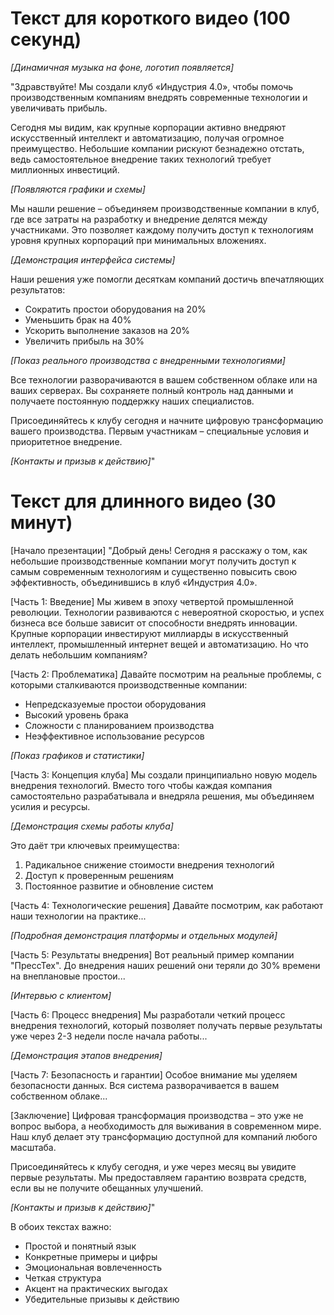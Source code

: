 # Текст для короткого видео (100 секунд)

*[Динамичная музыка на фоне, логотип появляется]*

"Здравствуйте! Мы создали клуб «Индустрия 4.0», чтобы помочь производственным компаниям внедрять современные технологии и увеличивать прибыль.

Сегодня мы видим, как крупные корпорации активно внедряют искусственный интеллект и автоматизацию, получая огромное преимущество. Небольшие компании рискуют безнадежно отстать, ведь самостоятельное внедрение таких технологий требует миллионных инвестиций.

*[Появляются графики и схемы]*

Мы нашли решение – объединяем производственные компании в клуб, где все затраты на разработку и внедрение делятся между участниками. Это позволяет каждому получить доступ к технологиям уровня крупных корпораций при минимальных вложениях.

*[Демонстрация интерфейса системы]*

Наши решения уже помогли десяткам компаний достичь впечатляющих результатов:
- Сократить простои оборудования на 20%
- Уменьшить брак на 40%
- Ускорить выполнение заказов на 20%
- Увеличить прибыль на 30%

*[Показ реального производства с внедренными технологиями]*

Все технологии разворачиваются в вашем собственном облаке или на ваших серверах. Вы сохраняете полный контроль над данными и получаете постоянную поддержку наших специалистов.

Присоединяйтесь к клубу сегодня и начните цифровую трансформацию вашего производства. Первым участникам – специальные условия и приоритетное внедрение.

*[Контакты и призыв к действию]*"

# Текст для длинного видео (30 минут)

[Начало презентации]
"Добрый день! Сегодня я расскажу о том, как небольшие производственные компании могут получить доступ к самым современным технологиям и существенно повысить свою эффективность, объединившись в клуб «Индустрия 4.0».

[Часть 1: Введение]
Мы живем в эпоху четвертой промышленной революции. Технологии развиваются с невероятной скоростью, и успех бизнеса все больше зависит от способности внедрять инновации. Крупные корпорации инвестируют миллиарды в искусственный интеллект, промышленный интернет вещей и автоматизацию. Но что делать небольшим компаниям?

[Часть 2: Проблематика]
Давайте посмотрим на реальные проблемы, с которыми сталкиваются производственные компании:
- Непредсказуемые простои оборудования
- Высокий уровень брака
- Сложности с планированием производства
- Неэффективное использование ресурсов

*[Показ графиков и статистики]*

[Часть 3: Концепция клуба]
Мы создали принципиально новую модель внедрения технологий. Вместо того чтобы каждая компания самостоятельно разрабатывала и внедряла решения, мы объединяем усилия и ресурсы. 

*[Демонстрация схемы работы клуба]*

Это даёт три ключевых преимущества:
1. Радикальное снижение стоимости внедрения технологий
2. Доступ к проверенным решениям
3. Постоянное развитие и обновление систем

[Часть 4: Технологические решения]
Давайте посмотрим, как работают наши технологии на практике...

*[Подробная демонстрация платформы и отдельных модулей]*

[Часть 5: Результаты внедрения]
Вот реальный пример компании "ПрессТех". До внедрения наших решений они теряли до 30% времени на внеплановые простои...

*[Интервью с клиентом]*

[Часть 6: Процесс внедрения]
Мы разработали четкий процесс внедрения технологий, который позволяет получать первые результаты уже через 2-3 недели после начала работы...

*[Демонстрация этапов внедрения]*

[Часть 7: Безопасность и гарантии]
Особое внимание мы уделяем безопасности данных. Вся система разворачивается в вашем собственном облаке...

[Заключение]
Цифровая трансформация производства – это уже не вопрос выбора, а необходимость для выживания в современном мире. Наш клуб делает эту трансформацию доступной для компаний любого масштаба.

Присоединяйтесь к клубу сегодня, и уже через месяц вы увидите первые результаты. Мы предоставляем гарантию возврата средств, если вы не получите обещанных улучшений.

*[Контакты и призыв к действию]*"

В обоих текстах важно:
- Простой и понятный язык
- Конкретные примеры и цифры
- Эмоциональная вовлеченность
- Четкая структура
- Акцент на практических выгодах
- Убедительные призывы к действию